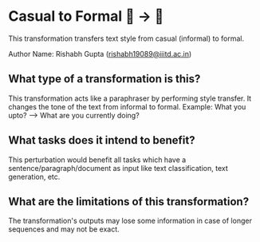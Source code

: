 # Casual to Formal 🦎 → 🐍
This transformation transfers text style from casual (informal) to formal.

Author Name: Rishabh Gupta (rishabh19089@iiitd.ac.in)

## What type of a transformation is this?
This transformation acts like a paraphraser by performing style transfer. It changes the tone of the text from informal to formal.
Example: What you upto? --> What are you currently doing? 

## What tasks does it intend to benefit?
This perturbation would benefit all tasks which have a sentence/paragraph/document as input like text classification, 
text generation, etc. 

## What are the limitations of this transformation?
The transformation's outputs may lose some information in case of longer sequences and may not be exact.
